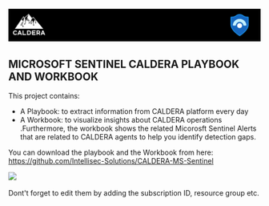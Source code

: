 <p align="center">
<img src="https://github.com/chihebchebbi/MS_Sentinel_CALDERA/blob/main/Images/Caldera_sentinel.png?raw=true" alt="logo" style="width:1400px"></a>
</p>

## MICROSOFT SENTINEL CALDERA PLAYBOOK AND WORKBOOK

This project contains:
*  A Playbook: to extract information from CALDERA platform every day
*  A Workbook: to visualize insights about CALDERA operations .Furthermore, the workbook shows the related Micorosft Sentinel Alerts that are related to CALDERA agents to help you identify detection gaps. 

You can download the playbook and the Workbook from here: https://github.com/Intellisec-Solutions/CALDERA-MS-Sentinel

![](https://github.com/chihebchebbi/MS_Sentinel_CALDERA/blob/main/Images/CALDERA.gif?raw=true)

Dont't forget to edit them by adding the subscription ID, resource group etc.
